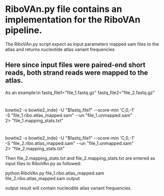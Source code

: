 # RiboVAn.py file contains an implementation for the RiboVAn pipeline.

The RiboVAn.py script expect as input parameters mapped sam files to the atlas and returns nucleotide atlas variant frequencies

## Here since input files were paired-end short reads, both strand reads were mapped to the atlas. 
As an example:\n
fastq_file1="file_1.fastq.gz"
fastq_file2="file_2.fastq.gz"
#
bowtie2 -x bowtie2_inde} -U "$fastq_file1" --score-min 'C,0,-1' \
-S "file_1.ribo.atlas_mapped.sam" --un "file_1.unmapped.sam" \
2> "file_1.mapping_stats.txt"
#
bowtie2 -x bowtie2_inde} -U "$fastq_file1" --score-min 'C,0,-1' \
-S "file_2.ribo.atlas_mapped.sam" --un "file_1.unmapped.sam" \
2> "file_2.mapping_stats.txt"

Then file_2.mapping_stats.txt and file_2.mapping_stats.txt are entered as input files to RiboVAn.py as followed:

python RiboVAn.py file_1.ribo.atlas_mapped.sam file_2.ribo.atlas_mapped.sam output

output result will contain nucleodite atlas variant frequencies.
